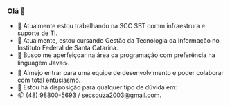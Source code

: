 ### Olá 👋


- 🔭 Atualmente estou trabalhando na SCC SBT comm infraestrura e suporte de TI.
- 📖 Atualmente, estou cursando Gestão da Tecnologia da Informação no Instituto Federal de Santa Catarina.
- 🌱 Busco me aperfeiçoar na área da programação com preferência na linguagem Java☕.
- 👯 Almejo entrar para uma equipe de desenvolvimento e poder colaborar com total entusiasmo. 
- 💬 Estou há disposição para qualquer tipo de dúvida em:
- 📫 (48) 98800-5693 / secsouza2003@gmail.com.
  


